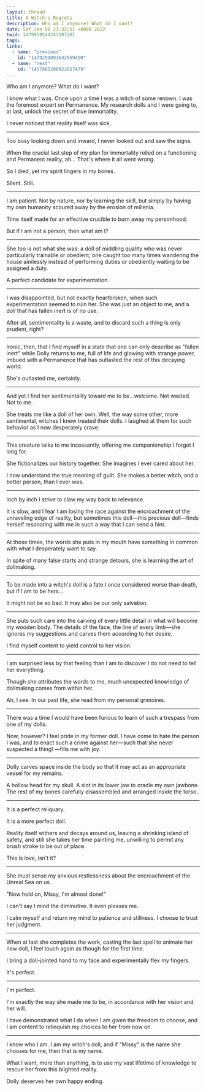 ```yaml
---
layout: thread
title: A Witch's Regrets
description: Who am I anymore? What do I want?
date: Sat Jan 08 23:33:51 +0000 2022
twid: 1479959544243507201
tags:
links:
  - name: "previous"
    id: "1479299091632959490"
  - name: "next"
    id: "1457465208922857479"
---
```

<article class="thread">
<section class="tweet">
<p>Who am I anymore? What do I want?</p>
<p>I know what I was. Once upon a time I was a witch of some renown. I was the foremost expert on Permanence. My research dolls and I were going to, at last, unlock the secret of true immortality.</p>
<p>I never noticed that reality itself was sick.</p>
</section>
<hr class="tweet_sep">
<section class="tweet">
<p>Too busy looking down and inward, I never looked out and saw the signs.</p>
<p>When the crucial last step of my plan for immortality relied on a functioning and Permanent reality, ah... That's where it all went wrong.</p>
<p>So I died, yet my spirit lingers in my bones.</p>
<p>Silent. Still.</p>
</section>
<hr class="tweet_sep">
<section class="tweet">
<p>I am patient. Not by nature, nor by learning the skill, but simply by having my own humanity scoured away by the erosion of millenia.</p>
<p>Time itself made for an effective crucible to burn away my personhood.</p>
<p>But if I am not a person, then what am I?</p>
</section>
<hr class="tweet_sep">
<section class="tweet">
<p>She too is not what she was: a doll of middling quality who was never particularly trainable or obedient, one caught too many times wandering the house aimlessly instead of performing duties or obediently waiting to be assigned a duty.</p>
<p>A perfect candidate for experimentation.</p>
</section>
<hr class="tweet_sep">
<section class="tweet">
<p>I was disappointed, but not exactly heartbroken, when such experimentation seemed to ruin her. She was just an object to me, and a doll that has fallen inert is of no use.</p>
<p>After all, sentimentality is a waste, and to discard such a thing is only prudent, right?</p>
</section>
<hr class="tweet_sep">
<section class="tweet">
<p>Ironic, then, that I find myself in a state that one can only describe as  "fallen inert" while Dolly returns to me, full of life and glowing with strange power, imbued with a Permanence that has outlasted the rest of this decaying world.</p>
<p>She's outlasted me, certainly.</p>
</section>
<hr class="tweet_sep">
<section class="tweet">
<p>And yet I find her sentimentality toward me to be...welcome. Not wasted. Not to me.</p>
<p>She treats me like a doll of her own. Well, the way some other, more sentimental, witches I knew treated their dolls. I laughed at them for such behavior as I now desperately crave.</p>
</section>
<hr class="tweet_sep">
<section class="tweet">
<p>This creature talks to me incessantly, offering me companionship I forgot I long for.</p>
<p>She fictionalizes our history together. She imagines I ever cared about her.</p>
<p>I now understand the true meaning of guilt. She makes a better witch, and a better person, than I ever was.</p>
</section>
<hr class="tweet_sep">
<section class="tweet">
<p>Inch by inch I strive to claw my way back to relevance.</p>
<p>It is slow, and I fear I am losing the race against the encroachment of the unraveling edge of reality, but sometimes this doll—this precious doll—finds herself resonating with me in such a way that I can send a hint.</p>
</section>
<hr class="tweet_sep">
<section class="tweet">
<p>At those times, the words she puts in my mouth have something in common with what I desperately want to say.</p>
<p>In spite of many false starts and strange detours, she is learning the art of dollmaking.</p>
</section>
<hr class="tweet_sep">
<section class="tweet">
<p>To be made into a witch's doll is a fate I once considered worse than death, but if I am to be hers...</p>
<p>It might not be so bad. It may also be our only salvation.</p>
</section>
<hr class="tweet_sep">
<section class="tweet">
<p>She puts such care into the carving of every little detail in what will become my wooden body. The details of the face, the line of every limb—she ignores my suggestions and carves them according to her desire.</p>
<p>I find myself content to yield control to her vision.</p>
</section>
<hr class="tweet_sep">
<section class="tweet">
<p>I am surprised less by that feeling than I am to discover I do not need to tell her everything.</p>
<p>Though she attributes the words to me, much unexpected knowledge of dollmaking comes from within her.</p>
<p>Ah, I see. In our past life, she read from my personal grimoires.</p>
</section>
<hr class="tweet_sep">
<section class="tweet">
<p>There was a time I would have been furious to learn of such a trespass from one of my dolls.</p>
<p>Now, however? I feel pride in my former doll. I have come to hate the person I was, and to enact such a crime against her—such that she never suspected a thing! —fills me with joy.</p>
</section>
<hr class="tweet_sep">
<section class="tweet">
<p>Dolly carves space inside the body so that it may act as an appropriate vessel for my remains.</p>
<p>A hollow head for my skull. A slot in its lower jaw to cradle my own jawbone. The rest of my bones carefully disassembled and arranged inside the torso.</p>
</section>
<hr class="tweet_sep">
<section class="tweet">
<p>It is a perfect reliquary.</p>
<p>It is a more perfect doll.</p>
<p>Reality itself withers and decays around us, leaving a shrinking island of safety, and still she takes her time painting me, unwilling to permit any brush stroke to be out of place.</p>
<p>This is love, isn't it?</p>
</section>
<hr class="tweet_sep">
<section class="tweet">
<p>She must sense my anxious restlessness about the encroachment of the Unreal Sea on us.</p>
<p>"Now hold on, Missy, I'm almost done!"</p>
<p>I can't say I mind the diminutive. It even pleases me.</p>
<p>I calm myself and return my mind to patience and stillness. I choose to trust her judgment.</p>
</section>
<hr class="tweet_sep">
<section class="tweet">
<p>When at last she completes the work, casting the last spell to animate her new doll, I feel touch again as though for the first time.</p>
<p>I bring a doll-jointed hand to my face and experimentally flex my fingers.</p>
<p>It's perfect.</p>
</section>
<hr class="tweet_sep">
<section class="tweet">
<p>I'm perfect.</p>
<p>I'm exactly the way she made me to be, in accordance with her vision and her will.</p>
<p>I have demonstrated what I do when I am given the freedom to choose, and I am content to relinquish my choices to her from now on.</p>
</section>
<hr class="tweet_sep">
<section class="tweet">
<p>I know who I am. I am my witch's doll, and if "Missy" is the name she chooses for me, then that is my name. </p>
<p>What I want, more than anything, is to use my vast lifetime of knowledge to rescue her from this blighted reality.</p>
<p>Dolly deserves her own happy ending.</p>
</section>
</article>
